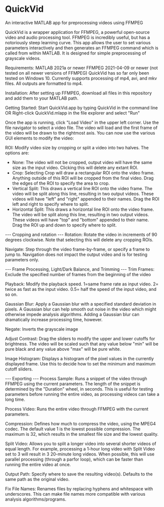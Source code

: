 # QuickVid
An interactive MATLAB app for preprocessing videos using FFMPEG

QuickVid is a wrapper application for FFMPEG, a powerful open-source video and audio processing tool. 
FFMPEG is incredibly useful, but has a notoriously steep learning curve. This app allows the user to set various parameters interactively and then generates an FFMPEG command which is called from within MATLAB. It is designed for simple preprocessing of grayscale videos.

Requirements:
MATLAB 2021a or newer
FFMPEG 2021-04-09 or newer (not tested on all newer versions of FFMPEG)
QuickVid has so far only been tested on Windows 10.
Currently supports processing of mp4, avi, and mkv files. All outputs are formatted to mp4. 

Installation: 
After setting up FFMPEG, download all files in this repository and add them to your MATLAB path.

Getting Started:
Start QuickVid.app by typing QuickVid in the command line 
OR
Right-click QuickVid.mlapp in the file explorer and select "Run"

Once the app is running, click "Load Video" in the upper left corner. Use the file navigator to select a video file. 
The video will load and the first frame of the video will be drawn to the rightmost axis.
You can now use the various GUI elements to modify the video:

ROI:
Modify video size by cropping or split a video into two halves. 
The options are:
- None: The video will not be cropped, output video will have the same size as the input video. Clicking this will delete any extant ROI.
- Crop: Selecting Crop will draw a rectangular ROI onto the video frame. Anything outside of this ROI will be cropped from the final video. Drag the edges of the ROI to specify the area to crop.
- Vertical Split: This draws a vertical line ROI onto the video frame. The video will be split along this line, resulting in two output videos. These videos will have "left" and "right" appended to their names. Drag the ROI left and right to specify where to split.
- Horizontal Split: This draws a horizontal line ROI onto the video frame. The video will be split along this line, resulting in two output videos. These videos will have "top" and  "bottom" appended to their name. Drag the ROI up and down to specify where to split.

--- Cropping and rotation ---
Rotation:
Rotate the video in increments of 90 degrees clockwise. Note that selecting this will delete any cropping ROIs.

Navigate: 
Step through the video frame-by-frame, or specify a frame to jump to. 
Navigation does not impact the output video and is for testing parameters only. 

--- Frame Processing, Light/Dark Balance, and Trimming ---
Trim Frames:
Exclude the specified number of frames from the beginning of the video

Playback:
Modify the playback speed. 1=same frame rate as input video. 2= twice as fast as the input video. 0.5= half the speed of the input video, and so on.

Gaussian Blur:
Apply a Gaussian blur with a specified standard deviation in pixels. A Gaussian blur can help smooth out noise in the video which might otherwise impede analysis algorithms. Adding a Gaussian blur can dramatically increase processing time, however.

Negate:
Inverts the grayscale image

Adjust Contrast:
Drag the sliders to modify the upper and lower cutoffs for brightness. The video will be scaled such that any value below "min" will be pure black and any value above "max" will be pure white. 

Image Histogram:
Displays a histogram of the pixel values in the currently displayed frame. Use this to decide how to set the minimum and maximum cutoff sliders.

--- Exporting ---
Process Sample: 
Runs a snippet of the video through FFMPEG using the current parameters. The length of the snippet is determined by the "Duration" wheel, in seconds. This is useful for testing parameters before running the entire video, as processing videos can take a long time. 

Process Video:
Runs the entire video through FFMPEG with the current parameters.

Compression: 
Defines how much to compress the video, using the MPEG4 codec. The default value 1 is the lowest possible compression. The maximum is 32, which results in the smallest file size and the lowest quality.

Split Video:
Allows you to split a longer video into several shorter videos of equal length. For example, processing a 1-hour long video with Split Video set to 3 will result in 3 20-minute long videos. When possible, this will use parallel processing (through a parfor loop), which can be faster than running the entire video at once. 

Output Path:
Specify where to save the resulting video(s). Defaults to the same path as the original video.

Fix File Names:
Renames files by replacing hyphens and whitespace with underscores. This can make file names more compatible with various analysis algorithms/programs. 







